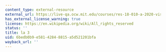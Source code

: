 ```yaml
---
content_type: external-resource
external_url: https://live-qa.ocw.mit.edu/courses/res-18-010-a-2020-vision-of-linear-algebra-spring-2020/pages/2023-video/
has_external_license_warning: true
license: https://en.wikipedia.org/wiki/All_rights_reserved
status: ''
title: la 3
uid: 6bedb0b9-e581-4284-8815-a5d521201bfa
wayback_url: ''
---
```

